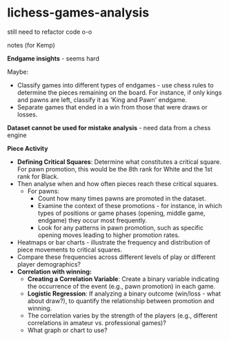 # lichess-games-analysis

still need to refactor code o-o

notes (for Kemp)

**Endgame insights** - seems hard

Maybe:
  - Classify games into different types of endgames - use chess rules to determine the pieces remaining on the board. For instance, if only kings and pawns are left, classify it as 'King and Pawn' endgame.
  - Separate games that ended in a win from those that were draws or losses.
      
**Dataset cannot be used for mistake analysis** - need data from a chess engine

**Piece Activity**
- **Defining Critical Squares**: Determine what constitutes a critical square. For pawn promotion, this would be the 8th rank for White and the 1st rank for Black.
- Then analyse when and how often pieces reach these critical squares.
    - For pawns:
        - Count how many times pawns are promoted in the dataset.
        - Examine the context of these promotions - for instance, in which types of positions or game phases (opening, middle game, endgame) they occur most frequently.
        - Look for any patterns in pawn promotion, such as specific opening moves leading to higher promotion rates.
- Heatmaps or bar charts - illustrate the frequency and distribution of piece movements to critical squares.
- Compare these frequencies across different levels of play or different player demographics?
- **Correlation with winning:**
    - **Creating a Correlation Variable**: Create a binary variable indicating the occurrence of the event (e.g., pawn promotion) in each game.
    - **Logistic Regression**: If analyzing a binary outcome (win/loss - what about draw?), to quantify the relationship between promotion and winning.
    - The correlation varies by the strength of the players (e.g., different correlations in amateur vs. professional games)?
    - What graph or chart to use?

